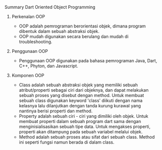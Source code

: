 Summary Dart Oriented Object Programming

1. Perkenalan OOP
    - OOP adalah pemrograman berorientasi objek, dimana program dibentuk dalam sebuah abstraksi objek.
    - OOP mudah digunakan secara berulang dan mudah di troubleshooting.

2. Penggunaan OOP
    - Penggunaan OOP digunakan pada bahasa pemrograman Java, Dart, C++, Phyton, dan Javascript.

3. Komponen OOP
    - Class adalah sebuah abstraksi objek yang memiliki sebuah atribut/properti sebagai ciri dari objeknya, dan dapat melakukan sebuah proses yang disebut dengan method. Untuk membuat sebuah class digunakan keyword 'class' diikuti dengan nama kelasnya lalu dilanjutkan dengan tanda kurung kurawal yang nantinya berisi properti dan method.
    - Property adalah sebuah ciri - ciri yang dimiliki oleh objek. Untuk membuat properti dalam sebuah program dart sama dengan menginisialisasikan sebuah tipe data. Untuk mengakses properti, properti akan ditampung pada sebuah variabel melalui objek.
    - Method adalah sebuah proses atau sifat dari sebuah class. Method ini seperti fungsi namun berada di dalam class.
